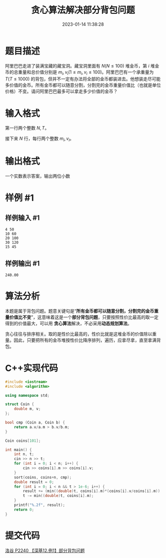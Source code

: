 ﻿---
title: 贪心算法解决部分背包问题
date: 2023-01-14 11:38:28
summary: 本文基于贪心算法求解部分背包问题（洛谷P2240题），用C++编程实现。
mathjax: true
tags:
- 算法
- Java
categories:
- 算法分析与设计
---

# 题目描述

阿里巴巴走进了装满宝藏的藏宝洞。藏宝洞里面有 $N(N \le 100)$ 堆金币，第 $i$ 堆金币的总重量和总价值分别是 $m_i,v_i(1\le m_i,v_i \le 100)$。阿里巴巴有一个承重量为 $T(T \le 1000)$ 的背包，但并不一定有办法将全部的金币都装进去。他想装走尽可能多价值的金币。所有金币都可以随意分割，分割完的金币重量价值比（也就是单位价格）不变。请问阿里巴巴最多可以拿走多少价值的金币？

# 输入格式

第一行两个整数 $N,T$。

接下来 $N$ 行，每行两个整数 $m_i,v_i$。

# 输出格式

一个实数表示答案，输出两位小数

# 样例 #1

## 样例输入 #1

```
4 50
10 60
20 100
30 120
15 45
```

## 样例输出 #1

```
240.00
```

# 算法分析

本题是属于背包问题。题意关键句是“**所有金币都可以随意分割，分割完的金币重量价值比不变**”，这意味着这是一个**部分背包问题**，只要按照性价比最高的取一定得到的价值最大，可以用
**贪心算法**解决，不必采用**动态规划算法**。

贪心往往与排序相关。取的是性价比最高的，性价比就是这堆金币的价值除以重量。因此，只要把所有的金币堆按性价比降序排列，遍历，应拿尽拿，直至拿满背包。

# C++实现代码

```cpp
#include <iostream>
#include <algorithm>

using namespace std;

struct Coin {
    double m, v;
};

bool cmp (Coin a, Coin b) {
    return a.v/a.m > b.v/b.m;
}

Coin coins[101];

int main() {
    int n, t;
    cin >> n >> t;
    for (int i = 0; i < n; i++) {
        cin >> coins[i].m >> coins[i].v;
    }
    sort(coins, coins+n, cmp);
    double result = 0;
    for (int i = 0; i < n && t > 1e-6; i++) {
        result += (min((double)t, coins[i].m)*(coins[i].v/coins[i].m));
        t -= min((double)t, coins[i].m);
    }
    printf("%.2f", result);
    return 0;
}
```

# 提交代码

[洛谷 P2240 【深基12.例1】部分背包问题](https://www.luogu.com.cn/problem/P2240)

